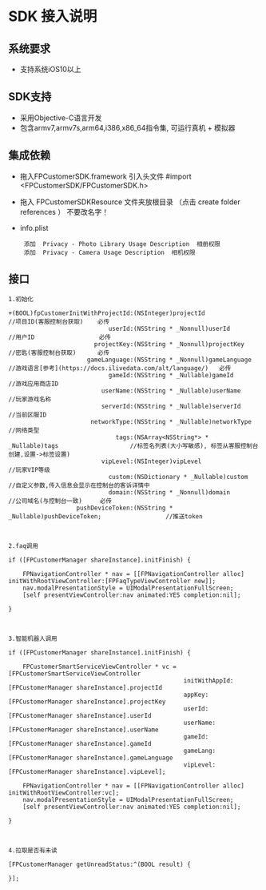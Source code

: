 SDK 接入说明
=
系统要求
-

   *  支持系统iOS10以上

SDK支持
-
   *  采用Objective-C语言开发
   *  包含armv7,armv7s,arm64,i386,x86_64指令集, 可运行真机 + 模拟器 

集成依赖
-

   *  拖入FPCustomerSDK.framework 引入头文件 #import <FPCustomerSDK/FPCustomerSDK.h>
   
   *  拖入 FPCustomerSDKResource 文件夹放根目录 （点击 create folder references ） 不要改名字！
    
   *  info.plist 
   
           添加  Privacy - Photo Library Usage Description  相册权限       
           添加  Privacy - Camera Usage Description  相机权限
         
    
接口
-

    1.初始化

    +(BOOL)fpCustomerInitWithProjectId:(NSInteger)projectId                                    //项目ID(客服控制台获取)    必传
                                userId:(NSString * _Nonnull)userId                             //用户ID                  必传
                            projectKey:(NSString * _Nonnull)projectKey                         //密匙(客服控制台获取)      必传
                          gameLanguage:(NSString * _Nonnull)gameLanguage                       //游戏语言[参考](https://docs.ilivedata.com/alt/language/)   必传
                                gameId:(NSString * _Nullable)gameId                            //游戏应用商店ID
                              userName:(NSString * _Nullable)userName                          //玩家游戏名称
                              serverId:(NSString * _Nullable)serverId                          //当前区服ID
                           networkType:(NSString * _Nullable)networkType                       //网络类型
                                  tags:(NSArray<NSString*> * _Nullable)tags                    //标签名列表(大小写敏感), 标签从客服控制台创建,设置->标签设置)
                              vipLevel:(NSInteger)vipLevel                                     //玩家VIP等级
                                custom:(NSDictionary * _Nullable)custom                        //自定义参数,传入信息会显示在控制台的客诉详情中
                                domain:(NSString * _Nonnull)domain                             //公司域名(与控制台一致)     必传
                       pushDeviceToken:(NSString * _Nullable)pushDeviceToken;                  //推送token
            
            
            
    2.faq调用
                                   
    if ([FPCustomerManager shareInstance].initFinish) {
    
        FPNavigationController * nav = [[FPNavigationController alloc] initWithRootViewController:[FPFaqTypeViewController new]];
        nav.modalPresentationStyle = UIModalPresentationFullScreen;
        [self presentViewController:nav animated:YES completion:nil];
        
    }
    
    
    
    3.智能机器人调用

    if ([FPCustomerManager shareInstance].initFinish) {
    
        FPCustomerSmartServiceViewController * vc = [FPCustomerSmartServiceViewController
                                                     initWithAppId:[FPCustomerManager shareInstance].projectId
                                                     appKey:[FPCustomerManager shareInstance].projectKey
                                                     userId:[FPCustomerManager shareInstance].userId
                                                     userName:[FPCustomerManager shareInstance].userName
                                                     gameId:[FPCustomerManager shareInstance].gameId
                                                     gameLang:[FPCustomerManager shareInstance].gameLanguage
                                                     vipLevel:[FPCustomerManager shareInstance].vipLevel];
    
        FPNavigationController * nav = [[FPNavigationController alloc] initWithRootViewController:vc];
        nav.modalPresentationStyle = UIModalPresentationFullScreen;
        [self presentViewController:nav animated:YES completion:nil];
    
    }
    
   

    4.拉取是否有未读
    
    [FPCustomerManager getUnreadStatus:^(BOOL result) {
        
    }];
